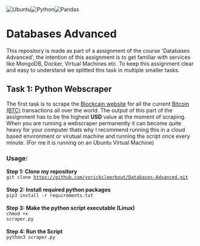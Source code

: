<img alt="Ubuntu" src="https://img.shields.io/badge/Ubuntu-E95420?style=for-the-badge&logo=ubuntu&logoColor=white" /><img alt="Python" src="https://img.shields.io/badge/python%20-%2314354C.svg?&style=for-the-badge&logo=python&logoColor=white"/><img alt="Pandas" src="https://img.shields.io/badge/pandas%20-%23150458.svg?&style=for-the-badge&logo=pandas&logoColor=white" />
# Databases Advanced

This repository is made as part of a assignment of the course 'Databases Advanced', the intention of this assignment is to get familiar with services like MongoDB, Docker, Virtual Machines etc. To keep this assignment clear and easy to understand we splitted this task in multiple smaller tasks.

## Task 1: Python Webscraper

The first task is to scrape the [Blockcain website](https://www.blockchain.com/btc/unconfirmed-transactions) for all the current [Bitcoin (BTC)](https://nl.wikipedia.org/wiki/Bitcoin) transactions all over the world. The output of this part of the assignment has to be the highest **USD** value at the moment of scraping. When you are running a webscraper permanently it can become quite heavy for your computer thats why I recommend running this in a cloud based environment or virutual machine and running the script once every minute. (For me it is running on an Ubuntu Virtual Machine)

### Usage:

**Step 1: Clone my repository**
<br>
<code>git clone https://github.com/yorickcleerbout/Databases-Advanced.git</code>
<br>
<br>
**Step 2: Install required python packages**
<br>
<code>pip3 install -r requirements.txt</code>
<br>
<br>
**Step 3: Make the python script executable (Linux)**
<br>
<code>chmod +x scraper.py</code>
<br>
<br>
**Step 4: Run the Script**
<br>
<code>python3 scraper.py</code>
